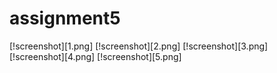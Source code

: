 # assignment5
[!screenshot][1.png]
[!screenshot][2.png]
[!screenshot][3.png]
[!screenshot][4.png]
[!screenshot][5.png]
